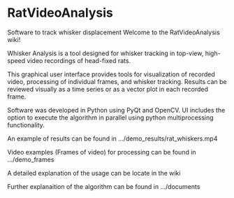# RatVideoAnalysis
Software to track whisker displacement 
Welcome to the RatVideoAnalysis wiki!

Whisker Analysis is a tool designed for whisker tracking in top-view, high-speed video recordings of head-fixed rats.

This graphical user interface provides tools for visualization of recorded video, processing of individual frames, and whisker tracking. Results can be reviewed visually as a time series or as a vector plot in each recorded frame.

Software was developed in Python using PyQt and OpenCV. UI includes the option to execute the algorithm in parallel using python multiprocessing functionality.

An example of results can be found in .../demo_results/rat_whiskers.mp4

Video examples (Frames of video) for processing can be found in .../demo_frames

A detailed explanation of the usage can be locate in the wiki

Further explanaition of the algorithm can be found in .../documents 
